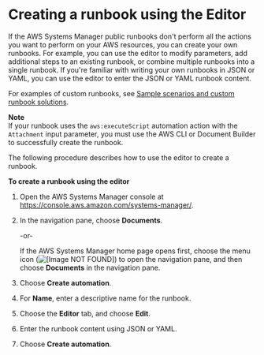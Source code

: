# Creating a runbook using the Editor<a name="automation-document-editor"></a>

If the AWS Systems Manager public runbooks don't perform all the actions you want to perform on your AWS resources, you can create your own runbooks\. For example, you can use the editor to modify parameters, add additional steps to an existing runbook, or combine multiple runbooks into a single runbook\. If you're familiar with writing your own runbooks in JSON or YAML, you can use the editor to enter the JSON or YAML runbook content\.

For examples of custom runbooks, see [Sample scenarios and custom runbook solutions](automation-document-samples.md)\.

**Note**  
If your runbook uses the `aws:executeScript` automation action with the `Attachment` input parameter, you must use the AWS CLI or Document Builder to successfully create the runbook\.

The following procedure describes how to use the editor to create a runbook\.

**To create a runbook using the editor**

1. Open the AWS Systems Manager console at [https://console\.aws\.amazon\.com/systems\-manager/](https://console.aws.amazon.com/systems-manager/)\.

1. In the navigation pane, choose **Documents**\.

   \-or\-

   If the AWS Systems Manager home page opens first, choose the menu icon \(![\[Image NOT FOUND\]](http://docs.aws.amazon.com/systems-manager/latest/userguide/images/menu-icon-small.png)\) to open the navigation pane, and then choose **Documents** in the navigation pane\.

1. Choose **Create automation**\.

1. For **Name**, enter a descriptive name for the runbook\.

1. Choose the **Editor** tab, and choose **Edit**\.

1. Enter the runbook content using JSON or YAML\.

1. Choose **Create automation**\.